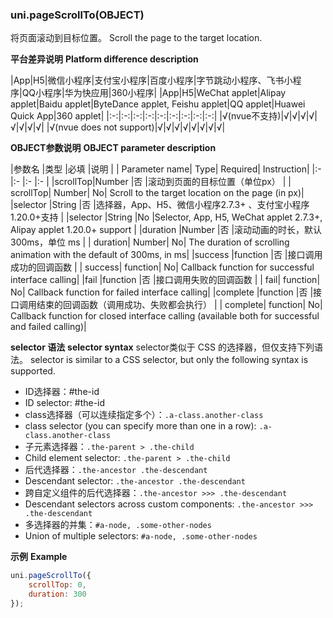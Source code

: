 ### uni.pageScrollTo(OBJECT)

将页面滚动到目标位置。
Scroll the page to the target location.



**平台差异说明**
**Platform difference description**

|App|H5|微信小程序|支付宝小程序|百度小程序|字节跳动小程序、飞书小程序|QQ小程序|华为快应用|360小程序|
|App|H5|WeChat applet|Alipay applet|Baidu applet|ByteDance applet, Feishu applet|QQ applet|Huawei Quick App|360 applet|
|:-:|:-:|:-:|:-:|:-:|:-:|:-:|:-:|:-:|
|√(nvue不支持)|√|√|√|√|√|√|√|√|
|√(nvue does not support)|√|√|√|√|√|√|√|√|





**OBJECT参数说明**
**OBJECT parameter description**

|参数名		|类型			|必填	|说明																							|
| Parameter name| Type| Required| Instruction|
|:-				|:-				|:-		|:-																								|
|scrollTop|Number		|否		|滚动到页面的目标位置（单位px）										|
| scrollTop| Number| No| Scroll to the target location on the page (in px)|
|selector	|String		|否		|选择器，App、H5、微信小程序2.7.3+ 、支付宝小程序1.20.0+支持		|
|selector |String |No |Selector, App, H5, WeChat applet 2.7.3+, Alipay applet 1.20.0+ support |
|duration	|Number		|否		|滚动动画的时长，默认300ms，单位 ms								|
| duration| Number| No| The duration of scrolling animation with the default of 300ms, in ms|
|success	|function	|否		|接口调用成功的回调函数														|
| success| function| No| Callback function for successful interface calling|
|fail			|function	|否		|接口调用失败的回调函数														|
| fail| function| No| Callback function for failed interface calling|
|complete	|function	|否		|接口调用结束的回调函数（调用成功、失败都会执行）	|
| complete| function| No| Callback function for closed interface calling (available both for successful and failed calling)|

**selector 语法**
**selector syntax**
selector类似于 CSS 的选择器，但仅支持下列语法。
selector is similar to a CSS selector, but only the following syntax is supported.

- ID选择器：#the-id
- ID selector: #the-id
- class选择器（可以连续指定多个）：`.a-class.another-class`
- class selector (you can specify more than one in a row): `.a-class.another-class`
- 子元素选择器：`.the-parent > .the-child`
- Child element selector: `.the-parent > .the-child`
- 后代选择器：`.the-ancestor .the-descendant`
- Descendant selector: `.the-ancestor .the-descendant`
- 跨自定义组件的后代选择器：`.the-ancestor >>> .the-descendant`
- Descendant selectors across custom components: `.the-ancestor >>> .the-descendant`
- 多选择器的并集：`#a-node, .some-other-nodes`
- Union of multiple selectors: `#a-node, .some-other-nodes`

**示例**
**Example**

```javascript
uni.pageScrollTo({
	scrollTop: 0,
	duration: 300
});
```

